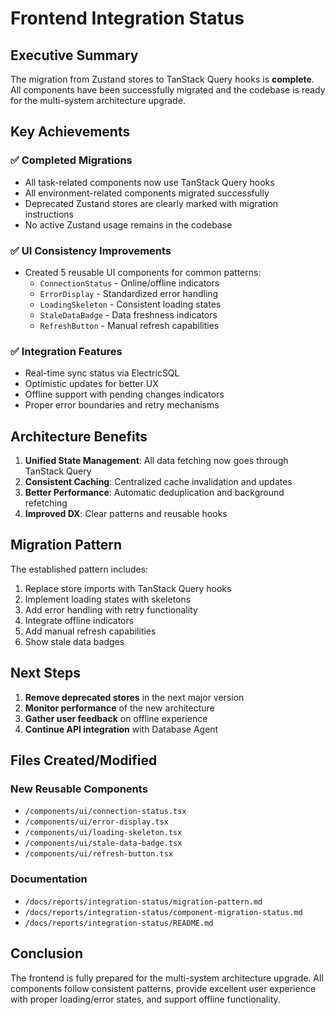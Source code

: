 # Frontend Integration Status

## Executive Summary

The migration from Zustand stores to TanStack Query hooks is **complete**. All components have been successfully migrated and the codebase is ready for the multi-system architecture upgrade.

## Key Achievements

### ✅ Completed Migrations
- All task-related components now use TanStack Query hooks
- All environment-related components migrated successfully
- Deprecated Zustand stores are clearly marked with migration instructions
- No active Zustand usage remains in the codebase

### ✅ UI Consistency Improvements
- Created 5 reusable UI components for common patterns:
  - `ConnectionStatus` - Online/offline indicators
  - `ErrorDisplay` - Standardized error handling
  - `LoadingSkeleton` - Consistent loading states
  - `StaleDataBadge` - Data freshness indicators
  - `RefreshButton` - Manual refresh capabilities

### ✅ Integration Features
- Real-time sync status via ElectricSQL
- Optimistic updates for better UX
- Offline support with pending changes indicators
- Proper error boundaries and retry mechanisms

## Architecture Benefits

1. **Unified State Management**: All data fetching now goes through TanStack Query
2. **Consistent Caching**: Centralized cache invalidation and updates
3. **Better Performance**: Automatic deduplication and background refetching
4. **Improved DX**: Clear patterns and reusable hooks

## Migration Pattern

The established pattern includes:
1. Replace store imports with TanStack Query hooks
2. Implement loading states with skeletons
3. Add error handling with retry functionality
4. Integrate offline indicators
5. Add manual refresh capabilities
6. Show stale data badges

## Next Steps

1. **Remove deprecated stores** in the next major version
2. **Monitor performance** of the new architecture
3. **Gather user feedback** on offline experience
4. **Continue API integration** with Database Agent

## Files Created/Modified

### New Reusable Components
- `/components/ui/connection-status.tsx`
- `/components/ui/error-display.tsx`
- `/components/ui/loading-skeleton.tsx`
- `/components/ui/stale-data-badge.tsx`
- `/components/ui/refresh-button.tsx`

### Documentation
- `/docs/reports/integration-status/migration-pattern.md`
- `/docs/reports/integration-status/component-migration-status.md`
- `/docs/reports/integration-status/README.md`

## Conclusion

The frontend is fully prepared for the multi-system architecture upgrade. All components follow consistent patterns, provide excellent user experience with proper loading/error states, and support offline functionality.